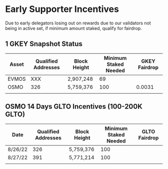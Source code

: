 # Early Supporter Incentives

Due to early delegators losing out on rewards due to our validators not being in active set, if minimum amount staked, qualify for fairdrop. 



## 1 GKEY Snapshot Status
| Asset | Qualified Addresses | Block Height | Minimum Staked Needed | GKEY Fairdrop |
|-------|---------------------|--------------|-----------------------|---------------|
| EVMOS | XXX                 | 2,907,248    | 69                    |               |
| OSMO  | 326                 | 5,759,376    | 100                   | 0.0031        |
|       |                     |              |                       |               |


## OSMO 14 Days GLTO Incentives (100-200K GLTO)
| Date    | Qualified Addresses | Block Height | Minimum Staked Needed | GLTO Fairdrop |
|---------|---------------------|--------------|-----------------------|---------------|
| 8/26/22 | 326                 | 5,759,376    | 100                   |               |
| 8/27/22 | 391                 | 5,771,214    | 100                   |               |
|         |                     |              |                       |               |